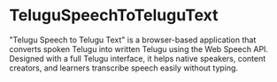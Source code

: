 # TeluguSpeechToTeluguText
"Telugu Speech to Telugu Text" is a browser-based application that converts spoken Telugu into written Telugu using the Web Speech API. Designed with a full Telugu interface, it helps native speakers, content creators, and learners transcribe speech easily without typing.
